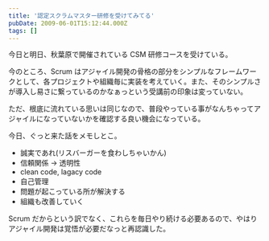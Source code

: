 ```yaml
---
title: '認定スクラムマスター研修を受けてみてる'
pubDate: 2009-06-01T15:12:44.000Z
tags: []
---
```


今日と明日、秋葉原で開催されている CSM 研修コースを受けている。

今のところ、Scrum はアジャイル開発の骨格の部分をシンプルなフレームワークとして、各プロジェクトや組織毎に実装を考えていく。また、そのシンプルさが導入し易さに繋っているのかなぁっという受講前の印象は変っていない。

ただ、根底に流れている思いは同じなので、普段やっている事がなんちゃってアジャイルになっていないかを確認する良い機会になっている。

今日、ぐっと来た話をメモしとこ。

- 誠実であれ(リスバーガーを食わしちゃいかん)
- 信頼関係 -> 透明性
- clean code, lagacy code
- 自己管理
- 問題が起こっている所が解決する
- 組織も改善していく

Scrum だからという訳でなく、これらを毎日やり続ける必要あるので、やはりアジャイル開発は覚悟が必要だなっと再認識した。
